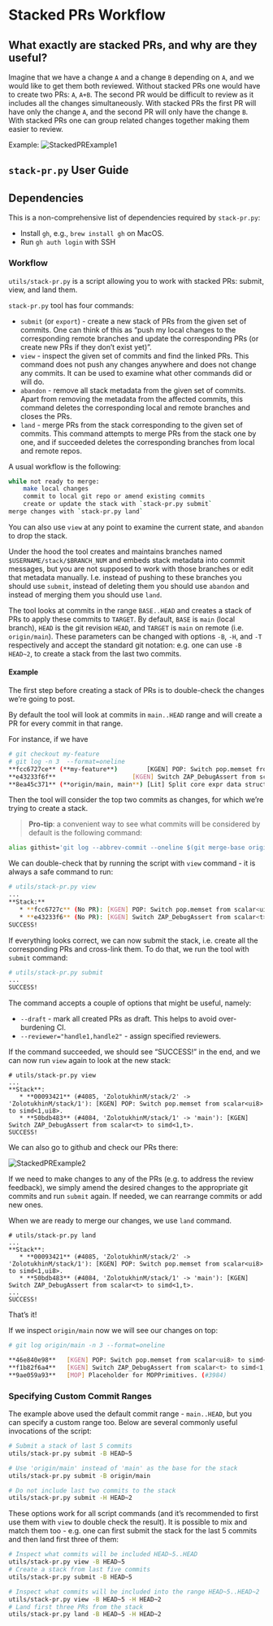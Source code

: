 
# Stacked PRs Workflow

## What exactly are stacked PRs, and why are they useful?

Imagine that we have a change `A` and a change `B` depending on `A`, and we
would like to get them both reviewed. Without stacked PRs one would have to
create two PRs: `A`, `A+B`. The second PR would be difficult to review as it
includes all the changes simultaneously. With stacked PRs the first PR will
have only the change `A`, and the second PR will only have the change `B`. With
stacked PRs one can group related changes together making them easier to
review.

Example:
![StackedPRExample1](img/StackedPRExample1.png)

## `stack-pr.py` User Guide

## Dependencies

This is a non-comprehensive list of dependencies required by `stack-pr.py`:

- Install `gh`, e.g., `brew install gh` on MacOS.
- Run `gh auth login` with SSH

### Workflow

`utils/stack-pr.py` is a script allowing you to work with stacked PRs: submit,
view, and land them.

`stack-pr.py` tool has four commands:

- `submit` (or `export`) - create a new stack of PRs from the given set of
  commits. One can think of this as “push my local changes to the corresponding
  remote branches and update the corresponding PRs (or create new PRs if they
  don’t exist yet)”.
- `view` - inspect the given set of commits and find the linked PRs. This
  command does not push any changes anywhere and does not change any commits.
  It can be used to examine what other commands did or will do.
- `abandon` - remove all stack metadata from the given set of commits. Apart
  from removing the metadata from the affected commits, this command deletes
  the corresponding local and remote branches and closes the PRs.
- `land` - merge PRs from the stack corresponding to the given set of commits.
  This command attempts to merge PRs from the stack one by one, and if
  succeeded deletes the corresponding branches from local and remote repos.

A usual workflow is the following:

```bash
while not ready to merge:
    make local changes
    commit to local git repo or amend existing commits
    create or update the stack with `stack-pr.py submit`
merge changes with `stack-pr.py land`
```

You can also use `view` at any point to examine the current state, and
`abandon` to drop the stack.

Under the hood the tool creates and maintains branches named
`$USERNAME/stack/$BRANCH_NUM` and embeds stack metadata into commit messages,
but you are not supposed to work with those branches or edit that metadata
manually. I.e. instead of pushing to these branches you should use `submit`,
instead of deleting them you should use `abandon` and instead of merging them
you should use `land`.

The tool looks at commits in the range `BASE..HEAD` and creates a stack of PRs
to apply these commits to `TARGET`. By default, `BASE` is `main` (local
branch), `HEAD` is the git revision `HEAD`, and `TARGET` is `main` on remote
(i.e. `origin/main`). These parameters can be changed with options `-B`, `-H`,
and `-T` respectively and accept the standard git notation: e.g. one can use
`-B HEAD~2`, to create a stack from the last two commits.

#### Example

The first step before creating a stack of PRs is to double-check the changes
we’re going to post.

By default the tool will look at commits in `main..HEAD` range and will create
a PR for every commit in that range.

For instance, if we have

```bash
# git checkout my-feature
# git log -n 3  --format=oneline
**fcc6727ce** (**my-feature**)        [KGEN] POP: Switch pop.memset from scalar<ui8> to simd<1,ui8>.
**e43233f6f**                     [KGEN] Switch ZAP_DebugAssert from scalar<t> to simd<1,t>.
**8ea45c371** (**origin/main, main**) [Lit] Split core expr data structures out to LitExprs.h, NFC. (#4083)
```

Then the tool will consider the top two commits as changes, for which we’re
trying to create a stack.

> **Pro-tip**: a convenient way to see what commits will be considered by
> default is the following command:
>

```bash
alias githist='git log --abbrev-commit --oneline $(git merge-base origin/main HEAD)^..HEAD'
```

We can double-check that by running the script with `view` command - it is
always a safe command to run:

```bash
# utils/stack-pr.py view
...
**Stack:**
   * **fcc6727c** (No PR): [KGEN] POP: Switch pop.memset from scalar<ui8> to simd<1,ui8>.
   * **e43233f6** (No PR): [KGEN] Switch ZAP_DebugAssert from scalar<t> to simd<1,t>.
SUCCESS!
```

If everything looks correct, we can now submit the stack, i.e. create all the
corresponding PRs and cross-link them. To do that, we run the tool with
`submit` command:

```bash
# utils/stack-pr.py submit
...
SUCCESS!
```

The command accepts a couple of options that might be useful, namely:

- `--draft` - mark all created PRs as draft. This helps to avoid over-burdening
  CI.
- `--reviewer="handle1,handle2"` - assign specified reviewers.

If the command succeeded, we should see “SUCCESS!” in the end, and we can now
run `view` again to look at the new stack:

```
# utils/stack-pr.py view
...
**Stack**:
   * **00093421** (#4085, 'ZolotukhinM/stack/2' -> 'ZolotukhinM/stack/1'): [KGEN] POP: Switch pop.memset from scalar<ui8> to simd<1,ui8>.
   * **50bdb483** (#4084, 'ZolotukhinM/stack/1' -> 'main'): [KGEN] Switch ZAP_DebugAssert from scalar<t> to simd<1,t>.
SUCCESS!
```

We can also go to github and check our PRs there:

![StackedPRExample2](img/StackedPRExample2.png)

If we need to make changes to any of the PRs (e.g. to address the review
feedback), we simply amend the desired changes to the appropriate git commits
and run `submit` again. If needed, we can rearrange commits or add new ones.

When we are ready to merge our changes, we use `land` command.

```
# utils/stack-pr.py land
...
**Stack**:
   * **00093421** (#4085, 'ZolotukhinM/stack/2' -> 'ZolotukhinM/stack/1'): [KGEN] POP: Switch pop.memset from scalar<ui8> to simd<1,ui8>.
   * **50bdb483** (#4084, 'ZolotukhinM/stack/1' -> 'main'): [KGEN] Switch ZAP_DebugAssert from scalar<t> to simd<1,t>.
...
SUCCESS!
```

That’s it!

If we inspect `origin/main` now we will see our changes on top:

```bash
# git log origin/main -n 3 --format=oneline

**46e840e98**   [KGEN] POP: Switch pop.memset from scalar<ui8> to simd<1,ui8>. (#4085)
**f1b82f6a4**   [KGEN] Switch ZAP_DebugAssert from scalar<t> to simd<1,t>. (#4084)
**9ae059a93**   [MOP] Placeholder for MOPPrimitives. (#3984)
```

### Specifying Custom Commit Ranges

The example above used the default commit range - `main..HEAD`, but you can
specify a custom range too. Below are several commonly useful invocations of
the script:

```bash
# Submit a stack of last 5 commits
utils/stack-pr.py submit -B HEAD~5

# Use 'origin/main' instead of 'main' as the base for the stack
utils/stack-pr.py submit -B origin/main

# Do not include last two commits to the stack
utils/stack-pr.py submit -H HEAD~2
```

These options work for all script commands (and it’s recommended to first use
them with `view` to double check the result). It is possible to mix and match
them too - e.g. one can first submit the stack for the last 5 commits and then
land first three of them:

```bash
# Inspect what commits will be included HEAD~5..HEAD
utils/stack-pr.py view -B HEAD~5
# Create a stack from last five commits
utils/stack-pr.py submit -B HEAD~5

# Inspect what commits will be included into the range HEAD~5..HEAD~2
utils/stack-pr.py view -B HEAD~5 -H HEAD~2
# Land first three PRs from the stack
utils/stack-pr.py land -B HEAD~5 -H HEAD~2
```
